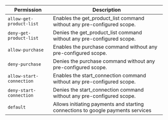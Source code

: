 | Permission | Description |
|------|-----|
|`allow-get-product-list`|Enables the get_product_list command without any pre-configured scope.|
|`deny-get-product-list`|Denies the get_product_list command without any pre-configured scope.|
|`allow-purchase`|Enables the purchase command without any pre-configured scope.|
|`deny-purchase`|Denies the purchase command without any pre-configured scope.|
|`allow-start-connection`|Enables the start_connection command without any pre-configured scope.|
|`deny-start-connection`|Denies the start_connection command without any pre-configured scope.|
|`default`|Allows initiating payments and starting connections to google payments services|
